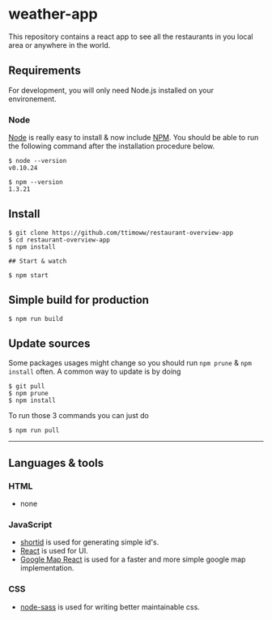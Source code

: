 # weather-app

This repository contains a react app to see all the restaurants in you local area or anywhere in the world.

## Requirements

For development, you will only need Node.js installed on your environement.

### Node

[Node](http://nodejs.org/) is really easy to install & now include [NPM](https://npmjs.org/).
You should be able to run the following command after the installation procedure
below.

    $ node --version
    v0.10.24

    $ npm --version
    1.3.21

## Install

    $ git clone https://github.com/ttimoww/restaurant-overview-app
    $ cd restaurant-overview-app
    $ npm install

    ## Start & watch

    $ npm start

## Simple build for production

    $ npm run build

## Update sources

Some packages usages might change so you should run `npm prune` & `npm install` often.
A common way to update is by doing

    $ git pull
    $ npm prune
    $ npm install

To run those 3 commands you can just do

    $ npm run pull

---

## Languages & tools

### HTML

- none

### JavaScript

- [shortid](https://www.npmjs.com/package/shortid) is used for generating simple id's.
- [React](http://facebook.github.io/react) is used for UI.
- [Google Map React](https://www.npmjs.com/package/google-map-react) is used for a faster and more simple google map implementation.

### CSS

- [node-sass](https://www.npmjs.com/package/node-sass) is used for writing better maintainable css.

